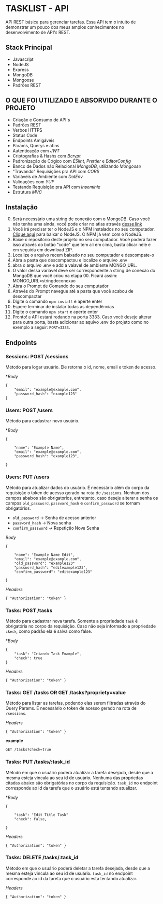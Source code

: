 # TASKLIST - API

API REST básica para gerenciar tarefas. Essa API tem o intuito de demonstrar um pouco dos meus amplos conhecimentos no desenvolvimento de API's REST.

## Stack Principal

- Javascript
- NodeJS
- Express
- MongoDB
- Mongoose
- Padrões REST

## O QUE FOI UTILIZADO E ABSORVIDO DURANTE O PROJETO

- Criação e Consumo de API's
- Padrões REST
- Verbos HTTPS
- Status Code
- Endpoints Amigáveis
- Params, Querys e afins
- Autenticação com *JWT*
- Criptografias & Hashs com *Bcrypt*
- Padronização de Cógico com *ESlint*, *Prettier* e *EditorConfig*
- Banco de Dados não Relacional *MongoDB*, utilizando *Mongoose*
- "Travando" Requisições pra API com *CORS*
- Variáveis de Ambiente com *DotEnv*
- Validações com *YUP*
- Testando Requisição pra API com *Insominia*
- Estrutura *MVC*

## Instalação

00. Será necessário uma string de conexão com o MongoDB. Caso você não tenha uma ainda, você pode criar no atlas através [desse link](https://www.mongodb.com/cloud/atlas/register)
01. Você irá precisar ter o NodeJS e o NPM instalados no seu computador. [Clique aqui](https://nodejs.org/en/) para baixar o NodeJS. O NPM já vem com o NodeJS.
02. Baixe o repositório deste projeto no seu computador. Você poderá fazer isso através do botão "code" que tem ali em cima, basta clicar nele e em seguida em download ZIP.
03. Localize o arquivo recem baixado no seu computador e descompate-o
04. Abra a pasta que descompactou e localize o arquivo .env
05. abra o arquivo .env e add a vaiavel de ambiente MONGO_URL.
06. O valor dessa variável deve ser correspondente a string de conexão do MongoDB que você criou na etapa 00. Ficará assim: MONGO_URL=stringdeconexao
07. Abra o Prompt de Comando do seu computador
08. Através do Prompt navegue até a pasta que você acabou de descompactar
09. Digite o comando `npm install` e aperte enter
10. Espere terminar de instalar todas as dependências
11. Digite o comando `npm start` e aperte enter
12. Pronto! a API estará rodando na porta 3333. Caso você deseje alterar para outra porta, basta adicionar ao aquivo .env do projeto como no exemplo a seguir: `PORT=3333`.



## Endpoints

### Sessions: POST /sessions

Método para logar usuário. Ele retorna o id, nome, email e token de acesso.

**Body*
```
{
  	"email": "example@example.com",
  	"password_hash": "example123"
}

```

### Users: POST /users

Método para cadastrar novo usuário.

**Body*

```
{

	"name": "Example Name",
	"email": "example@example.com",
	"password_hash": "example123",

}

```

### Users: PUT /users

Método para atualizar dados do usuário. É necessário além do corpo da requisição o token de acesso gerado na rota de `/sessions`. Nenhum dos campos abaixos são obrigatorios, entretanto, caso deseje alterar a senha os campos `old_password`, `password_hash` e `confirm_password` se tornam obrigatórios.

- `old_password` -> Senha de acesso anterior
- `password_hash` -> Nova senha
- `confirm_password` -> Repetição Nova Senha

*Body*

```
{

	"name": "Example Name Edit",
	"email": "example@example.com",
	"old_password": "example123"
	"password_hash": "editexample123",
	"confirm_password": "editexample123"

}

```

*Headers*

```
{ "Authorization": "token" }

```

### Tasks: POST /tasks

Método para cadastrar nova tarefa. Somente a propriedade `task` é obrigatória no corpo da requisição. Caso não seja informado  a propriedade `ckeck`, como padrão ela é salva como false.

**Body*

```
{
	"task": "Criando Task Example",
	"check": true
}

```

*Headers*

```
{ "Authorization": "token" }

```


### Tasks: GET /tasks OR GET /tasks?propriety=value

Método para listar as tarefas, podendo elas serem filtradas através do Query Params. É necessário o token de acesso gerado na rota de `/sessions`.


*Headers*

```
{ "Authorization": "token" }

```

**example**

```
GET /tasks?check=true

```

### Tasks: PUT /tasks/:task_id

Método em que o usuário poderá atualizar a tarefa desejada, desde que a mesma esteja vincula ao seu id de usuário. Nenhuma das propriedas citadas abaixo são obrigatórias no corpo da requisição. `task_id` no endpoint corresponde ao id da tarefa que o usuário está tentando atualizar.

**Body*

```
{

	"task": "Edit Title Task"
	"check": false,

}

```

*Headers*

```
{ "Authorization": "token" }

```


### Tasks: DELETE /tasks/:task_id

Método em que o usuário poderá deletar a tarefa desejada, desde que a mesma esteja vincula ao seu id de usuário. `task_id` no endpoint corresponde ao id da tarefa que o usuário está tentando atualizar.

*Headers*

```
{ "Authorization": "token" }

```


